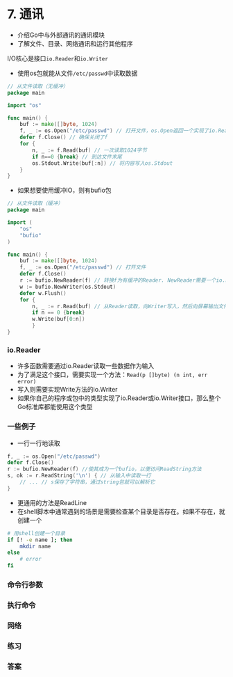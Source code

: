 # 7. 通讯

- 介绍Go中与外部通讯的通讯模块
- 了解文件、目录、网络通讯和运行其他程序

I/O核心是接口`io.Reader`和`io.Writer`

- 使用os包就能从文件`/etc/passwd`中读取数据

```go
// 从文件读取（无缓冲）
package main

import "os"

func main() {
    buf := make([]byte, 1024)
    f, _ := os.Open("/etc/passwd") // 打开文件，os.Open返回一个实现了io.Reader和io.Writer的*os.File
    defer f.Close() // 确保关闭了f
    for {
        n, _ := f.Read(buf) // 一次读取1024字节
        if n==0 {break} // 到达文件末尾
        os.Stdout.Write(buf[:n]) // 将内容写入os.Stdout
    }
}
```

- 如果想要使用缓冲IO，则有bufio包

```go
// 从文件读取（缓冲）
package main

import (
    "os"
    "bufio"
)

func main() {
    buf := make([]byte, 1024)
    f, _ := os.Open("/etc/passwd") // 打开文件
    defer f.Close()
    r := bufio.NewReader(f) // 转换f为有缓冲的Reader. NewReader需要一个io.Reader，但是不会出错，因为任何有Read()函数就实现了这个接口
    w := bufio.NewWriter(os.Stdout)
    defer w.Flush()
    for {
        n, _ := r.Read(buf) // 从Reader读取，向Writer写入，然后向屏幕输出文件
        if n == 0 {break}
        w.Write(buf[0:n])
        }
}
```

### io.Reader

- 许多函数需要通过io.Reader读取一些数据作为输入
- 为了满足这个接口，需要实现一个方法：`Read(p []byte) (n int, err error)`
- 写入则需要实现Write方法的io.Writer
- 如果你自己的程序或包中的类型实现了io.Reader或io.Writer接口，那么整个Go标准库都能使用这个类型

### 一些例子

- 一行一行地读取

```go
f, _ := os.Open("/etc/passwd")
defer f.Close()
r := bufio.NewReader(f) //使其成为一个bufio，以便访问ReadString方法
s, ok := r.ReadString('\n') { // 从输入中读取一行
    // ... // s保存了字符串，通过string包就可以解析它
}
```

- 更通用的方法是ReadLine
- 在shell脚本中通常遇到的场景是需要检查某个目录是否存在。如果不存在，就创建一个

```bash
# 用shell创建一个目录
if [! -e name ]; then
    mkdir name
else
    # error
fi
```

### 命令行参数

### 执行命令

### 网络

### 练习

### 答案
